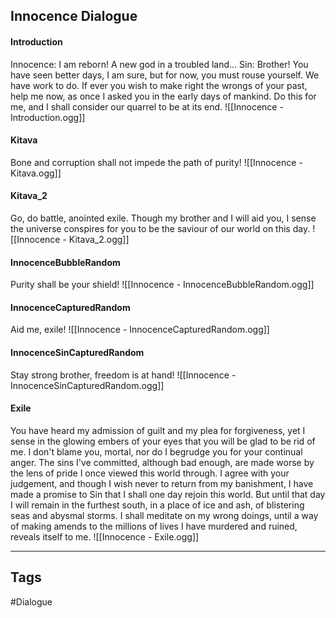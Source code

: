 ## Innocence Dialogue
#### Introduction
Innocence: I am reborn! A new god in a troubled land... Sin: Brother! You have seen better days, I am sure, but for now, you must rouse yourself. We have work to do. If ever you wish to make right the wrongs of your past, help me now, as once I asked you in the early days of mankind. Do this for me, and I shall consider our quarrel to be at its end.
![[Innocence - Introduction.ogg]]

#### Kitava
Bone and corruption shall not impede the path of purity!
![[Innocence - Kitava.ogg]]

#### Kitava_2
Go, do battle, anointed exile. Though my brother and I will aid you, I sense the universe conspires for you to be the saviour of our world on this day.
![[Innocence - Kitava_2.ogg]]

#### InnocenceBubbleRandom
Purity shall be your shield!
![[Innocence - InnocenceBubbleRandom.ogg]]

#### InnocenceCapturedRandom
Aid me, exile!
![[Innocence - InnocenceCapturedRandom.ogg]]

#### InnocenceSinCapturedRandom
Stay strong brother, freedom is at hand!
![[Innocence - InnocenceSinCapturedRandom.ogg]]

#### Exile
You have heard my admission of guilt and my plea for forgiveness, yet I sense in the glowing embers of your eyes that you will be glad to be rid of me. I don't blame you, mortal, nor do I begrudge you for your continual anger. The sins I've committed, although bad enough, are made worse by the lens of pride I once viewed this world through. I agree with your judgement, and though I wish never to return from my banishment, I have made a promise to Sin that I shall one day rejoin this world. But until that day I will remain in the furthest south, in a place of ice and ash, of blistering seas and abysmal storms. I shall meditate on my wrong doings, until a way of making amends to the millions of lives I have murdered and ruined, reveals itself to me.
![[Innocence - Exile.ogg]]

---
## Tags
#Dialogue
